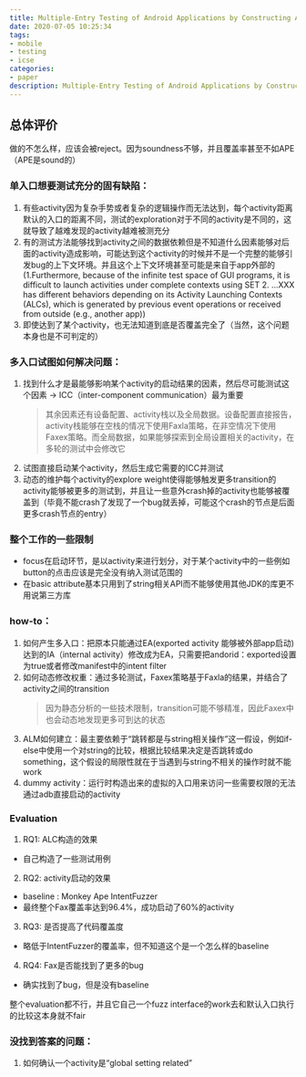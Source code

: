 ```yaml
---
title: Multiple-Entry Testing of Android Applications by Constructing Activity Launching Contexts
date: 2020-07-05 10:25:34
tags:
- mobile
- testing
- icse
categories: 
- paper
description: Multiple-Entry Testing of Android Applications by Constructing Activity Launching Contexts
---
```

## 总体评价
做的不怎么样，应该会被reject。因为soundness不够，并且覆盖率甚至不如APE（APE是sound的）

### 单入口想要测试充分的固有缺陷：
1. 有些activity因为复杂手势或者复杂的逻辑操作而无法达到，每个activity距离默认的入口的距离不同，测试的exploration对于不同的activity是不同的，这就导致了越难发现的activity越难被测充分
2. 有的测试方法能够找到activity之间的数据依赖但是不知道什么因素能够对后面的activity造成影响，可能达到这个activity的时候并不是一个完整的能够引发bug的上下文环境。并且这个上下文环境甚至可能是来自于app外部的 (1.Furthermore, because of the infinite test space of GUI programs, it is difficult to launch activities under complete contexts using SET 2. ...XXX has different behaviors depending on its Activity Launching Contexts (ALCs), which is generated by previous event operations or received from outside (e.g., another app))
3. 即使达到了某个activity，也无法知道到底是否覆盖完全了（当然，这个问题本身也是不可判定的）

### 多入口试图如何解决问题：
1. 找到什么才是最能够影响某个activity的启动结果的因素，然后尽可能测试这个因素 -> ICC（inter-component communication）最为重要
   > 其余因素还有设备配置、activity栈以及全局数据。设备配置直接报告，activity栈能够在空栈的情况下使用Faxla策略，在非空情况下使用Faxex策略。而全局数据，如果能够探索到全局设置相关的activity，在多轮的测试中会修改它
2. 试图直接启动某个activity，然后生成它需要的ICC并测试
3. 动态的维护每个activity的explore weight使得能够触发更多transition的activity能够被更多的测试到，并且让一些意外crash掉的activity也能够被覆盖到（毕竟不能crash了发现了一个bug就丢掉，可能这个crash的节点是后面更多crash节点的entry）

### 整个工作的一些限制
- focus在启动环节，是以activity来进行划分，对于某个activity中的一些例如button的点击应该是完全没有纳入测试范围的
- 在basic attribute基本只用到了string相关API而不能够使用其他JDK的库更不用说第三方库

### how-to：
1. 如何产生多入口：把原本只能通过EA(exported activity 能够被外部app启动)达到的IA（internal activity）修改成为EA，只需要把andorid：exported设置为true或者修改manifest中的intent filter
2. 如何动态修改权重：通过多轮测试，Faxex策略基于Faxla的结果，并结合了activity之间的transition
   > 因为静态分析的一些技术限制，transition可能不够精准，因此Faxex中也会动态地发现更多可到达的状态
3. ALM如何建立：最主要依赖于“跳转都是与string相关操作”这一假设，例如if-else中使用一个对string的比较，根据比较结果决定是否跳转或do something，这个假设的局限性就在于当遇到与string不相关的操作时就不能work
4. dummy activity：运行时构造出来的虚拟的入口用来访问一些需要权限的无法通过adb直接启动的activity

### Evaluation
1. RQ1: ALC构造的效果
- 自己构造了一些测试用例
2. RQ2: activity启动的效果
- baseline : Monkey Ape IntentFuzzer
- 最终整个Fax覆盖率达到96.4%，成功启动了60%的activity
3. RQ3: 是否提高了代码覆盖度
- 略低于IntentFuzzer的覆盖率，但不知道这个是一个怎么样的baseline
4. RQ4: Fax是否能找到了更多的bug
- 确实找到了bug，但是没有baseline

整个evaluation都不行，并且它自己一个fuzz interface的work去和默认入口执行的比较这本身就不fair

### 没找到答案的问题：
1. 如何确认一个activity是“global setting related”